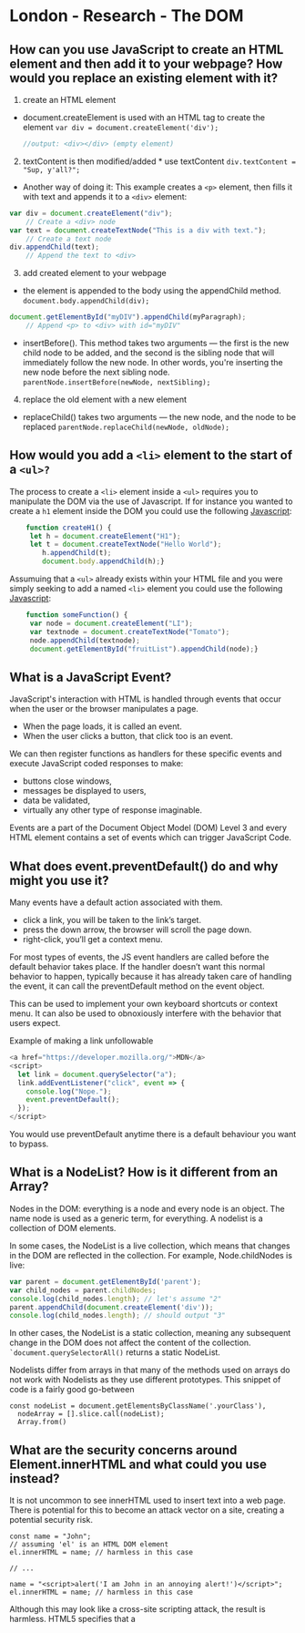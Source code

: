 # London - Research - The DOM





## How can you use JavaScript to create an HTML element and then add it to your webpage? How would you replace an existing element with it?


1. create an HTML element
 * document.createElement is used with an HTML tag to create the element
    ```var div = document.createElement('div');```
    ```javascript
    //output: <div></div> (empty element)
    ```
2.  textContent is then modified/added
        * use textContent
        ```div.textContent = "Sup, y'all?";```
* Another way of doing it: 
This example creates a `<p>` element, then fills it with text and appends it to a `<div>` element:
```javascript
var div = document.createElement("div");
    // Create a <div> node
var text = document.createTextNode("This is a div with text.");
    // Create a text node
div.appendChild(text);
    // Append the text to <div>
```
        
3. add created element to your webpage
* the element is appended to the body using the appendChild method.
        ```document.body.appendChild(div);```
```javascript
document.getElementById("myDIV").appendChild(myParagraph);
    // Append <p> to <div> with id="myDIV"
```
* insertBefore(). This method takes two arguments — the first is the new child node to be added, and the second is the sibling node that will immediately follow the new node. In other words, you're inserting the new node before the next sibling node.
`parentNode.insertBefore(newNode, nextSibling);`
4. replace the old element with a new element
* replaceChild() takes two arguments — the new node, and the node to be replaced
`parentNode.replaceChild(newNode, oldNode);`



## How would you add a ```<li>``` element to the start of a ```<ul>?```

The process to create a `<li>` element inside a `<ul>` requires you to manipulate the DOM via the use of Javascript. If for instance you wanted to create a `h1` element inside the DOM you could use the following [Javascript](https://repl.it/@Zeanortt/DomH1): 
```javascript
    function createH1() {
     let h = document.createElement("H1");
     let t = document.createTextNode("Hello World");
        h.appendChild(t);
        document.body.appendChild(h);}
```

Assumuing that a `<ul>` already exists within your HTML file and you were simply seeking to add a named `<li>` element you could use the following [Javascript](https://repl.it/@Zeanortt/AddListElement):
```javascript
    function someFunction() {
     var node = document.createElement("LI");
     var textnode = document.createTextNode("Tomato");
     node.appendChild(textnode);
     document.getElementById("fruitList").appendChild(node);}
```

## What is a JavaScript Event?

JavaScript's interaction with HTML is handled through events that occur when the user or the browser manipulates a page.

* When the page loads, it is called an event. 
* When the user clicks a button, that click too is an event. 

We can then register functions as handlers for these specific events and execute JavaScript coded responses to make:
* buttons close windows, 
* messages be displayed to users, 
* data be validated, 
* virtually any other type of response imaginable.

Events are a part of the Document Object Model (DOM) Level 3 and every HTML element contains a set of events which can trigger JavaScript Code.

## What does event.preventDefault() do and why might you use it?

Many events have a default action associated with them. 
* click a link, you will be taken to the link’s target.
* press the down arrow, the browser will scroll the page down.
* right-click, you’ll get a context menu.

For most types of events, the JS event handlers are called before the default behavior takes place. If the handler doesn’t want this normal behavior to happen, typically because it has already taken care of handling the event, it can call the preventDefault method on the event object.

This can be used to implement your own keyboard shortcuts or context menu. It can also be used to obnoxiously interfere with the behavior that users expect. 

Example of making a link unfollowable
```javascript
<a href="https://developer.mozilla.org/">MDN</a>
<script>
  let link = document.querySelector("a");
  link.addEventListener("click", event => {
    console.log("Nope.");
    event.preventDefault();
  });
</script>
```
You would use preventDefault anytime there is a default behaviour you want to bypass.



## What is a NodeList? How is it different from an Array? 

Nodes in the DOM: everything is a node and every node is an object. The name node is used as a generic term, for everything. A nodelist is a collection of DOM elements.

In some cases, the NodeList is a live collection, which means that changes in the DOM are reflected in the collection. For example, Node.childNodes is live:
```javascript
var parent = document.getElementById('parent');
var child_nodes = parent.childNodes;
console.log(child_nodes.length); // let's assume "2"
parent.appendChild(document.createElement('div'));
console.log(child_nodes.length); // should output "3"
```
In other cases, the NodeList is a static collection, meaning any subsequent change in the DOM does not affect the content of the collection.   ``` `document.querySelectorAll()``` returns a static NodeList.

Nodelists differ from arrays in that many of the methods used on arrays do not work with Nodelists as they use different prototypes. This snippet of code is a fairly good go-between

    const nodeList = document.getElementsByClassName('.yourClass'),
      nodeArray = [].slice.call(nodeList);
      Array.from()
     





## What are the security concerns around Element.innerHTML and what could you use instead?


It is not uncommon to see innerHTML used to insert text into a web page. There is potential for this to become an attack vector on a site, creating a potential security risk.

```
const name = "John";
// assuming 'el' is an HTML DOM element
el.innerHTML = name; // harmless in this case

// ...

name = "<script>alert('I am John in an annoying alert!')</script>";
el.innerHTML = name; // harmless in this case
```
Although this may look like a cross-site scripting attack, the result is harmless. HTML5 specifies that a <script> tag inserted with innerHTML should not execute.

However, there are ways to execute JavaScript without using ``<script>`` elements, so there is still a security risk whenever you use innerHTML to set strings over which you have no control. For example:

```
const name = "<img src='x' onerror='alert(1)'>";
el.innerHTML = name; // shows the alert
```
For that reason, it is recommended you not use innerHTML when inserting plain text; instead, use Node.textContent. This doesn't parse the passed content as HTML, but instead inserts it as raw text.







